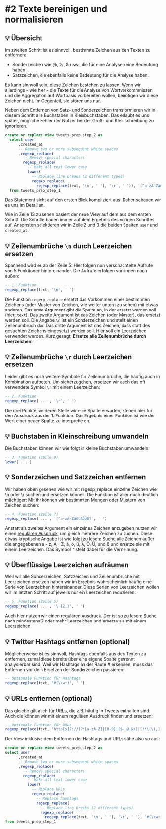 # \#2 Texte bereinigen und normalisieren

## 💡 Übersicht

Im zweiten Schritt ist es sinnvoll, bestimmte Zeichen aus den Texten zu entfernen:

* Sonderzeichen wie @, %, & usw., die für eine Analyse keine Bedeutung haben.
* Satzzeichen, die ebenfalls keine Bedeutung für die Analyse haben.

Es kann sinnvoll sein, diese Zeichen bestehen zu lassen. Wenn wir allerdings - wie hier - die Texte für die Analyse von Wortvorkommnissen und die Aggregation auf Wortbasis vorbereiten wollen, benötigen wir diese Zeichen nicht. Im Gegenteil, sie stören uns nur.

Neben dem Entfernen von Satz- und Sonderzeichen transformieren wir in diesem Schritt alle Buchstaben in Kleinbuchstaben. Das erlaubt es uns später, mögliche Fehler der Nutzer bei der Groß- und Kleinschreibung zu ignorieren.

```sql
create or replace view tweets_prep_step_2 as
  select user
      ,created_at
      -- Remove two or more subsequent white spaces
      ,regexp_replace(
        -- Remove special characters
        regexp_replace(
          -- Make all text lower case
          lower(
            -- Replace line breaks (2 different types)
            regexp_replace(
              regexp_replace(text, '\n', ' '), '\r', ' ')), '[^a-zA-ZäöüÄÖÜß]', ' '), '\ {2,}', ' ') as `text`
  from tweets_prep_step_1
```

Das Statement sieht auf den ersten Blick kompliziert aus. Daher schauen wir es uns im Detail an.

Wie in Zeile 13 zu sehen basiert der neue View auf dem aus dem ersten Schritt. Die Schritte bauen immer auf dem Ergebnis des vorigen Schrittes auf. Ansonsten selektieren wir in Zeile 2 und 3 die beiden Spalten `user` und `created_at`. 

## 💡 Zeilenumbrüche `\n` durch Leerzeichen ersetzen

Spannend wird es ab der Zeile 5: Hier folgen nun verschachtelte Aufrufe von 5 Funktionen hintereinander. Die Aufrufe erfolgen von innen nach außen:

```sql
-- 1. Funktion
regexp_replace(text, '\n', ' ')
```

Die Funktion `regexp_replace` ersetzt das Vorkommen eines bestimmten Zeichens \(oder Muster von Zeichen, wie weiter untern zu sehen\) mit etwas anderen. Das erste Argument gibt die Spalte an, in der ersetzt werden soll \(hier: `text`\). Das zweite Argument ist das Zeichen \(oder Muster\), das ersetzt werden soll. Die Angabe `\n` ist ein Sonderzeichen und stellt einen Zeilenumbruch dar. Das dritte Argument ist das Zeichen, dass statt des gesuchten Zeichens eingesetzt werden soll. Hier soll ein Leerzeichen verwendet werden. Kurz gesagt: **Ersetze alle Zeilenumbrüche durch Leerzeichen**!

## 💡 Zeilenumbrüche `\r` durch Leerzeichen ersetzen

Leider gibt es noch weitere Symbole für Zeilenumbrüche, die häufig auch in Kombination auftreten. Um sicherzugehen, ersetzen wir auch das oft verwendete Symbol `\r` mit einem Leerzeichen:

```sql
-- 2. Funktion
regexp_replace( ... , '\r', ' ')
```

Die drei Punkte, an deren Stelle wir eine Spalte erwarten, stehen hier für den Ausdruck aus der 1. Funktion. Das Ergebnis einer Funktion ist wie der Wert einer neuen Spalte zu interpretieren.

## 💡 Buchstaben in Kleinschreibung umwandeln

Die Buchstaben können wir wie folgt in kleine Buchstaben umwandeln:

```sql
-- 3. Funktion (Zeile 9)
lower( ... )
```

## 💡 Sonderzeichen und Satzzeichen entfernen

Wir haben oben gesehen wie wir mit regexp\_replace einzelne Zeichen wie \n oder \r suchen und ersetzen können. Die Funktion ist aber noch deutlich mächtiger: Mit ihr können wir bestimmten Mengen oder Mustern von Zeichen suchen:

```sql
-- 4. Funktion (Zeile 7)
regexp_replace( ... , '[^a-zA-ZäöüÄÖÜß]', ' ')
```

Anstatt als zweites Argument ein einzelnes Zeichen anzugeben nutzen wir einen [regulären Ausdruck](https://de.wikipedia.org/wiki/Regul%C3%A4rer_Ausdruck), um gleich mehrere Zeichen zu suchen. Diese etwas kryptische Angabe ist wie folgt zu lesen: Suche alle Zeichen außer die angegebenen a - z, A - Z, ä, ö, ü, Ä, Ö, Ü, und ß und ersetze sie mit einem Leerzeichen. Das Symbol `^` steht dabei für die Verneinung.

## 💡 Überflüssige Leerzeichen aufräumen

Weil wir alle Sonderzeichen, Satzzeichen und Zeilenumbrüche mit Leerzeichen ersetzen haben wir im Ergebnis wahrscheinlich häufig eine Serie von Leerzeichen hintereinander. Diese Serien von Leerzeichen wollen wir im letzten Schritt auf jeweils nur ein Leerzeichen reduzieren:

```sql
-- 5. Funktion (Zeile 5)
regexp_replace( ... , '\ {2,}', ' ')
```

Auch hier nutzen wir einen regulären Ausdruck. Der ist so zu lesen: Suche nach mindestens 2 oder mehr Leerzeichen und ersetze sie mit einem Leerzeichen.

## 💡 Twitter Hashtags entfernen \(optional\)

Möglicherweise ist es sinnvoll, Hashtags ebenfalls aus den Texten zu entfernen, zumal diese bereits über eine eigene Spalte getrennt analysierbar sind. Weil wir Hashtags an der Raute \# erkennen, muss das Entfernen vor dem Ersetzen der Sonderzeichen passieren:

```sql
-- Optionale Funktion für Hashtags
regexp_replace(text, '#(\\w+)', ' ')
```

## 💡 URLs entfernen \(optional\)

Das gleiche gilt auch für URLs, die z.B. häufig in Tweets enthalten sind. Auch die können wir mit einem regulären Ausdruck finden und ersetzen:

```sql
-- Optionale Funktion für URLs
regexp_replace(text, 'http[s]?://(?:[a-zA-Z]|[0-9]|[$-_@.&+]|[!*\(\),]|(?:%[0-9a-fA-F][0-9a-fA-F]))+', ' ')
```

Der View inklusive dem Entfernen der Hashtags und URLs sähe also so aus:

```sql
create or replace view tweets_prep_step_2 as
select user
      ,created_at
      -- Remove two or more subsequent white spaces
      ,regexp_replace(
        -- Remove special characters
        regexp_replace(
          -- Make all text lower case
          lower(
            -- Replace URLs
            regexp_replace(
              -- Replace hashtags
              regexp_replace(
                -- Replace line breaks (2 different types)
                regexp_replace(
                  regexp_replace(text, '\n', ' '), '\r', ' '), '#(\\w+)', ' '), 'http[s]?://(?:[a-zA-Z]|[0-9]|[$-_@.&+]|[!*\(\),]|(?:%[0-9a-fA-F][0-9a-fA-F]))+', ' ')), '[^a-zA-ZäöüÄÖÜß]', ' '), '\ {2,}', ' ') as `text`
from tweets_prep_step_1
```

